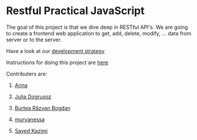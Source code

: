 

# Restful Practical JavaScript

The goal of this project is that we dive deep in RESTful API's. We are going to create a frontend web application to get, add, delete, modify, ... data from server or to the server.

Have a look at our [development strategy](./project-planning/development-strategy.md)

Instructions for doing this project are [here](./INSTRUCTIONS.md)

Contributers are:

1. [Anna](https://github.com/LujiAnna/LujiAnna.github.io)

2. [Julia Dogrusoz](https://github.com/julia-sod/julia-sod.github.io)

3. [Burtea Răzvan Bogdan](https://github.com/razvanbrb/razvanbrb.github.io)

4. [murvanessa](https://github.com/murvanessa/murvanessa.github.io)

5. [Sayed Kazimi](https://sayed94h.github.io/)


